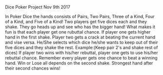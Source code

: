 Dice Poker Project Nov 9th 2017


In Poker Dice the hands consists of Pairs, Two Pairs, Three of a Kind, Four of a Kind, and Five of a Kind! Two players get five dices each and they shake. They go heads up and see who has the bigger hand! What makes it fun is that each player get one rubuttal chance. 
If player one gets higher hand in the first shake. Player two gets a crack at beating the current hand and vise versa. He/She selects which dice he/she wants to keep out of their five dices and they shake the rest. Example:(Keep pair 2's and shake rest of dices) If player two wins with his/her rebuttal, player one gets to use his/her rebuttal chance. Remember every player gets one chance to beat a winning hand. Win or Lose all depends on the second shake. Strongest hand after their second chances wins! 


